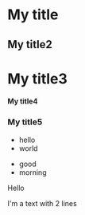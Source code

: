 # My title
## My title2
# My title3
#### My title4
### My title5

* hello
* world

- good
- morning

Hello

I'm a text
with 2 lines